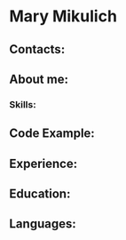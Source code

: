 # Mary Mikulich
## Contacts:
## About me:
### Skills:
## Code Example:
## Experience:
## Education:
## Languages:
